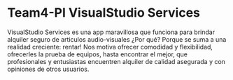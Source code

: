 # Team4-PI VisualStudio Services

VisualStudio Services es una app maravillosa que funciona para brindar alquiler seguro de articulos audio-visuales  ¿Por qué? Porque se suma a una realidad creciente: rentar! Nos motiva ofrecer comodidad y flexibilidad, ofrecerles la prueba de equipos, hasta encontrar el mejor, que profesionales y entusiastas encuentren alquiler de calidad asegurada y con opiniones de otros usuarios. 

 
